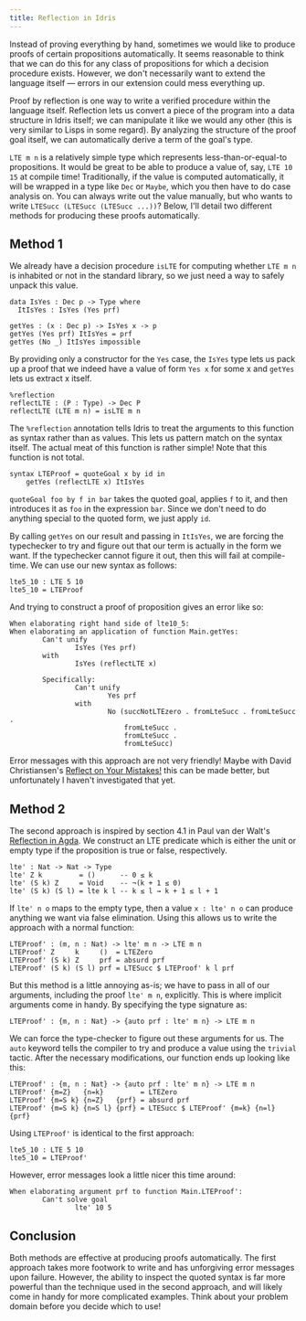 ```yaml
---
title: Reflection in Idris
---
```

Instead of proving everything by hand, sometimes we would like to produce proofs of certain propositions automatically. It seems reasonable to think that we can do this for any class of propositions for which a decision procedure exists. However, we don't necessarily want to extend the language itself &mdash; errors in our extension could mess everything up.

Proof by reflection is one way to write a verified procedure within the language itself. Reflection lets us convert a piece of the program into a data structure in Idris itself; we can manipulate it like we would any other (this is very similar to Lisps in some regard). By analyzing the structure of the proof goal itself, we can automatically derive a term of the goal's type.

`LTE m n` is a relatively simple type which represents less-than-or-equal-to propositions. It would be great to be able to produce a value of, say, `LTE 10 15` at compile time! Traditionally, if the value is computed automatically, it will be wrapped in a type like `Dec` or `Maybe`, which you then have to do case analysis on. You can always write out the value manually, but who wants to write `LTESucc (LTESucc (LTESucc ...))`? Below, I'll detail two different methods for producing these proofs automatically.

Method 1
------

We already have a decision procedure `isLTE` for computing whether `LTE m n` is inhabited or not in the standard library, so we just need a way to safely unpack this value.

```language-haskell
data IsYes : Dec p -> Type where
  ItIsYes : IsYes (Yes prf)

getYes : (x : Dec p) -> IsYes x -> p
getYes (Yes prf) ItIsYes = prf
getYes (No _) ItIsYes impossible
```

By providing only a constructor for the `Yes` case, the `IsYes` type lets us pack up a proof that we indeed have a value of form `Yes x` for some x and `getYes` lets us extract x itself.

```language-haskell
%reflection
reflectLTE : (P : Type) -> Dec P
reflectLTE (LTE m n) = isLTE m n
```

The `%reflection` annotation tells Idris to treat the arguments to this function as syntax rather than as values. This lets us pattern match on the syntax itself. The actual meat of this function is rather simple! Note that this function is not total.

```language-haskell
syntax LTEProof = quoteGoal x by id in
	getYes (reflectLTE x) ItIsYes
```

`quoteGoal foo by f in bar` takes the quoted goal, applies `f` to it, and then introduces it as `foo` in the expression `bar`. Since we don't need to do anything special to the quoted form, we just apply `id`.

By calling `getYes` on our result and passing in `ItIsYes`, we are forcing the typechecker to try and figure out that our term is actually in the form we want. If the typechecker cannot figure it out, then this will fail at compile-time. We can use our new syntax as follows:

```language-haskell
lte5_10 : LTE 5 10
lte5_10 = LTEProof
```

And trying to construct a proof of proposition gives an error like so:

```language-haskell
When elaborating right hand side of lte10_5:
When elaborating an application of function Main.getYes:
        Can't unify
                IsYes (Yes prf)
        with
                IsYes (reflectLTE x)

        Specifically:
                Can't unify
                        Yes prf
                with
                        No (succNotLTEzero . fromLteSucc . fromLteSucc .
                            fromLteSucc .
                            fromLteSucc .
                            fromLteSucc)
```

Error messages with this approach are not very friendly! Maybe with David Christiansen's [Reflect on Your Mistakes!](http://www.itu.dk/people/drc/drafts/error-reflection-submission.pdf) this can be made better, but unfortunately I haven't investigated that yet.

Method 2
------

The second approach is inspired by section 4.1 in Paul van der Walt's [Reflection in Agda](http://dspace.library.uu.nl/handle/1874/256628). We construct an LTE predicate which is either the unit or empty type if the proposition is true or false, respectively.

```language-haskell
lte' : Nat -> Nat -> Type
lte' Z k         = ()      -- 0 ≤ k
lte' (S k) Z     = Void    -- ¬(k + 1 ≤ 0)
lte' (S k) (S l) = lte k l -- k ≤ l → k + 1 ≤ l + 1
```

If `lte' n o` maps to the empty type, then a value `x : lte' n o` can produce anything we want via false elimination. Using this allows us to write the approach with a normal function:

```language-haskell
LTEProof' : (m, n : Nat) -> lte' m n -> LTE m n
LTEProof' Z     k     ()  = LTEZero
LTEProof' (S k) Z     prf = absurd prf
LTEProof' (S k) (S l) prf = LTESucc $ LTEProof' k l prf
```

But this method is a little annoying as-is; we have to pass in all of our arguments, including the proof `lte' m n`, explicitly. This is where implicit arguments come in handy. By specifying the type signature as:

```language-haskell
LTEProof' : {m, n : Nat} -> {auto prf : lte' m n} -> LTE m n
```

We can force the type-checker to figure out these arguments for us. The `auto` keyword tells the compiler to try and produce a value using the `trivial` tactic. After the necessary modifications, our function ends up looking like this:

```language-haskell
LTEProof' : {m, n : Nat} -> {auto prf : lte' m n} -> LTE m n
LTEProof' {m=Z}   {n=k}         = LTEZero
LTEProof' {m=S k} {n=Z}   {prf} = absurd prf
LTEProof' {m=S k} {n=S l} {prf} = LTESucc $ LTEProof' {m=k} {n=l} {prf}
```

Using `LTEProof'` is identical to the first approach:

```language-haskell
lte5_10 : LTE 5 10
lte5_10 = LTEProof'
```

However, error messages look a little nicer this time around:

```
When elaborating argument prf to function Main.LTEProof':
        Can't solve goal
                lte' 10 5
```

Conclusion
-------

Both methods are effective at producing proofs automatically. The first approach takes more footwork to write and has unforgiving error messages upon failure. However, the ability to inspect the quoted syntax is far more powerful than the technique used in the second approach, and will likely come in handy for more complicated examples. Think about your problem domain before you decide which to use!
